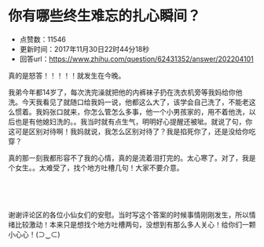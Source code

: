 # 你有哪些终生难忘的扎心瞬间？
- 点赞数：11546
- 更新时间：2017年11月30日22时44分18秒
- 回答url：https://www.zhihu.com/question/62431352/answer/202204101
<body>
 <p data-pid="rX5SBRwD">真的是怒答！！！！！就发生在今晚。</p>
 <p data-pid="I2RnRNgQ">我弟今年都14岁了，每次洗完澡就把他的内裤袜子扔在洗衣机旁等我妈给你他洗。今天我看见了就随口给我妈一说，他都这么大了，该学会自己洗了，不能老这么惯着。我妈张口就来，你怎么管怎么多事，他一个小男孩家的，用不着他洗，以后也是有他媳妇洗的。。我当时就有点生气，明明好心提醒还被呲。就说了句，你这可是区别对待啊！我妈就说，我怎么区别对待了？我是掐死你了，还是没给你吃穿？</p>
 <p data-pid="EK10IPMg">真的那一刻我都形容不了我的心情，真的是流着泪打完的。太心寒了。对了，我是个女生。。太难受了，找个地方吐槽几句！大家不要介意。</p>
 <p class="ztext-empty-paragraph"><br></p>
 <p class="ztext-empty-paragraph"><br></p>
 <p data-pid="WHpRtUEB">谢谢评论区的各位小仙女们的安慰。当时写这个答案的时候事情刚刚发生，所以情绪比较激动！本来只是想找个地方吐槽两句，没想到有那么多人关心！给你们一颗小心心！(⊃‿⊂)</p>
</body>